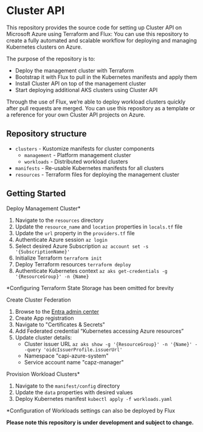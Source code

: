 # Cluster API

This repository provides the source code for setting up Cluster API on Microsoft Azure using Terraform and Flux: You can use this repository to create a fully automated and scalable workflow for deploying and managing Kubernetes clusters on Azure.

The purpose of the repository is to:

- Deploy the management cluster with Terraform
- Bootstrap it with Flux to pull in the Kubernetes manifests and apply them
- Install Cluster API on top of the management cluster
- Start deploying additional AKS clusters using Cluster API

Through the use of Flux, we’re able to deploy workload clusters quickly after pull requests are merged. You can use this repository as a template or a reference for your own Cluster API projects on Azure.

## Repository structure

- `clusters` - Kustomize manifests for cluster components
  - `management` - Platform management cluster
  - `workloads` - Distributed workload clusters
- `manifests` - Re-usable Kubernetes manifests for all clusters
- `resources` - Terraform files for deploying the management cluster

## Getting Started

Deploy Management Cluster*

1. Navigate to the `resources` directory
2. Update the `resource_name` and `location` properties in `locals.tf` file
3. Update the `url` property in the `providers.tf` file
4. Authenticate Azure session `az login`
5. Select desired Azure Subscription `az account set -s '{SubscriptionName}'`
6. Initialize Terraform `terraform init`
7. Deploy Terraform resources `terraform deploy`
8. Authenticate Kubernetes context `az aks get-credentials -g '{ResourceGroup}' -n {Name}`

*Configuring Terraform State Storage has been omitted for brevity

Create Cluster Federation

1. Browse to the [Entra admin center](0)
2. Create App registration
3. Navigate to "Certificates & Secrets"
4. Add Federated credential “Kubernetes accessing Azure resources”
5. Update cluster details:
   - Cluster issuer URL `az aks show -g '{ResourceGroup}' -n '{Name}' --query 'oidcIssuerProfile.issuerUrl'`
   - Namespace "capi-azure-system"
   - Service account name "capz-manager"

Provision Workload Clusters*

1. Navigate to the `manifest/config` directory
2. Update the `data` properties with desired values
3. Deploy Kubernetes manifest `kubectl apply -f workloads.yaml`

*Configuration of Workloads settings can also be deployed by Flux

__Please note this repository is under development and subject to change.__